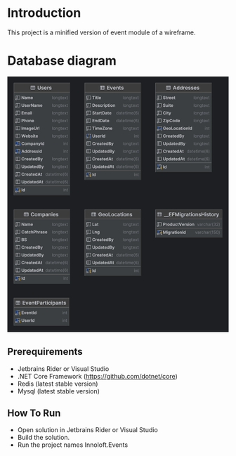 # Introduction
This project is a minified version of event module of a wireframe.
# Database diagram 
![](<docs/images/InoloftEvent.png>)

## Prerequirements

* Jetbrains Rider or Visual Studio
* .NET Core Framework (https://github.com/dotnet/core)
* Redis (latest stable version) 
* Mysql (latest stable version)

## How To Run

* Open solution in Jetbrains Rider or Visual Studio 
* Build the solution.
* Run the project names Innoloft.Events
